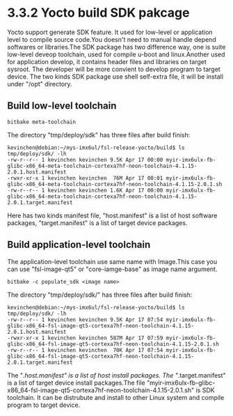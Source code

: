 # 3.3.2 Yocto build SDK pakcage

Yocto support generate SDK feature. It used for low-level or application level to compile source code.You doesn't need to manual handle depend softwares or libraries.The SDK package has two difference way, one is suite low-level deveop toolchain, used for compile u-boot and linux.Another used for application develop, it contains header files and libraries on target sysroot. The developer will be more
convient to develop program to target device. The two kinds SDK package use shell self-extra file, it will be install under "/opt" directory.

## Build low-level toolchain

```
bitbake meta-toolchain
```

The directory "tmp/deploy/sdk" has three files after build finish:

```
kevinchen@debian:~/mys-imx6ul/fsl-release-yocto/build$ ls tmp/deploy/sdk/ -lh
-rw-r--r-- 1 kevinchen kevinchen 9.5K Apr 17 00:00 myir-imx6ulx-fb-glibc-x86_64-meta-toolchain-cortexa7hf-neon-toolchain-4.1.15-2.0.1.host.manifest
-rwxr-xr-x 1 kevinchen kevinchen  76M Apr 17 00:01 myir-imx6ulx-fb-glibc-x86_64-meta-toolchain-cortexa7hf-neon-toolchain-4.1.15-2.0.1.sh
-rw-r--r-- 1 kevinchen kevinchen 1.6K Apr 17 00:00 myir-imx6ulx-fb-glibc-x86_64-meta-toolchain-cortexa7hf-neon-toolchain-4.1.15-2.0.1.target.manifest
```
Here has two kinds manifest file, "host.manifest" is a list of host software packages, "target.manifest" is a list of target device packages.


## Build application-level toolchain

The application-level toolchain use same name with Image.This case you can use "fsl-image-qt5" or "core-iamge-base" as image name argument.

```
bitbake -c populate_sdk <image name>
```

The directory "tmp/deploy/sdk/" has three files after build finish:

```
kevinchen@debian:~/mys-imx6ul/fsl-release-yocto/build$ ls tmp/deploy/sdk/ -lh
-rw-r--r-- 1 kevinchen kevinchen 9.5K Apr 17 07:54 myir-imx6ulx-fb-glibc-x86_64-fsl-image-qt5-cortexa7hf-neon-toolchain-4.1.15-2.0.1.host.manifest
-rwxr-xr-x 1 kevinchen kevinchen 587M Apr 17 07:59 myir-imx6ulx-fb-glibc-x86_64-fsl-image-qt5-cortexa7hf-neon-toolchain-4.1.15-2.0.1.sh
-rw-r--r-- 1 kevinchen kevinchen  70K Apr 17 07:54 myir-imx6ulx-fb-glibc-x86_64-fsl-image-qt5-cortexa7hf-neon-toolchain-4.1.15-2.0.1.target.manifest
```

The "*.host.manifest" is a list of host install packages. The "*.target.manifest" is a list of target device install packages.The file "myir-imx6ulx-fb-glibc-x86_64-fsl-image-qt5-cortexa7hf-neon-toolchain-4.1.15-2.0.1.sh" is SDK toolchain. It can be distrubute and install to other Linux system and compile program to target device.
